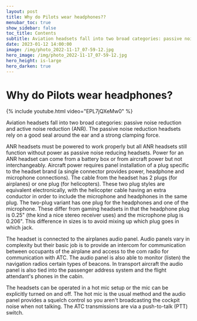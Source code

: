 ```yaml
---
layout: post
title: Why do Pilots wear headphones??
menubar_toc: true
show_sidebar: false
toc_title: Contents
subtitle: Aviation headsets fall into two broad categories: passive noise reduction and active noise reduction (ANR). The passive noise reduction headsets rely on a good seal around the ear and a strong clamping force.
date: 2023-01-12 14:00:00
image: /img/photo_2022-11-17_07-59-12.jpg
hero_image: /img/photo_2022-11-17_07-59-12.jpg
hero_height: is-large
hero_darken: true
---
```


# Why do Pilots wear headphones?

{% include youtube.html video="EPL7jQXeMw0" %}

Aviation headsets fall into two broad categories: passive noise reduction and active noise reduction (ANR). The passive noise reduction headsets rely on a good seal around the ear and a strong clamping force.

ANR headsets must be powered to work properly but all ANR headsets still function without power as passive noise reducing headsets. Power for an ANR headset can come from a battery box or from aircraft power but not interchangeably. Aircraft power requires panel installation of a plug specific to the headset brand (a single connector provides power, headphone and microphone connections). The cable from the headset has 2 plugs (for airplanes) or one plug (for helicopters). These two plug styles are equivalent electronically, with the helicopter cable having an extra conductor in order to include the microphone and headphones in the same plug. The two-plug variant has one plug for the headphones and one of the microphone. These differ from gaming headsets in that the headphone plug is 0.25" (the kind a nice stereo receiver uses) and the microphone plug is 0.206". This difference in sizes is to avoid mixing up which plug goes in which jack.

The headset is connected to the airplanes audio panel. Audio panels vary in complexity but their basic job is to provide an intercom for communication between occupants of the airplane and access to the com radio for communication with ATC. The audio panel is also able to monitor (listen) the navigation radios certain types of beacons. In transport aircraft the audio panel is also tied into the passenger address system and the flight attendant's phones in the cabin.

The headsets can be operated in a hot mic setup or the mic can be explicitly turned on and off. The hot mic is the usual method and the audio panel provides a squelch control so you aren't broadcasting the cockpit noise when not talking. The ATC transmissions are via a push-to-talk (PTT) switch.
